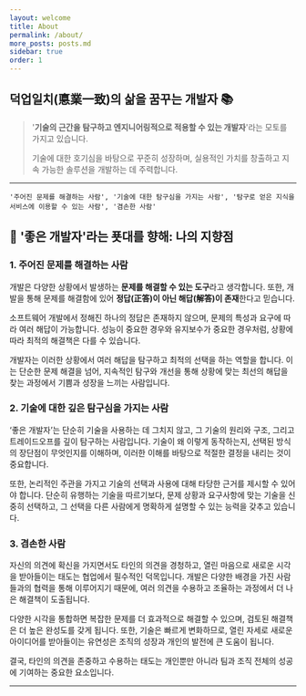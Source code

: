 ```yaml
---
layout: welcome
title: About
permalink: /about/
more_posts: posts.md
sidebar: true
order: 1
---
```


## 덕업일치(悳業一致)의 삶을 꿈꾸는 개발자 📚

> '<strong>기술의 근간을 탐구하고 엔지니어링적으로 적용할 수 있는 개발자</strong>'라는 모토를 가지고 있습니다.
>
> 기술에 대한 호기심을 바탕으로 꾸준히 성장하며, 실용적인 가치를 창출하고 지속 가능한 솔루션을 개발하는 데 주력합니다.

---

`'주어진 문제를 해결하는 사람', '기술에 대한 탐구심을 가지는 사람', '탐구로 얻은 지식을 서비스에 이용할 수 있는 사람', '겸손한 사람'`

## 🌱 '좋은 개발자'라는 푯대를 향해: 나의 지향점

### 1. 주어진 문제를 해결하는 사람

개발은 다양한 상황에서 발생하는 <strong>문제를 해결할 수 있는 도구</strong>라고 생각합니다. 또한, 개발을 통해 문제를 해결함에 있어 <strong>정답(正答)이 아닌 해답(解答)이 존재</strong>한다고 믿습니다.

소프트웨어 개발에서 정해진 하나의 정답은 존재하지 않으며, 문제의 특성과 요구에 따라 여러 해답이 가능합니다. 성능이 중요한 경우와 유지보수가 중요한 경우처럼, 상황에 따라 최적의 해결책은 다를 수 있습니다.

개발자는 이러한 상황에서 여러 해답을 탐구하고 최적의 선택을 하는 역할을 합니다. 이는 단순한 문제 해결을 넘어, 지속적인 탐구와 개선을 통해 상황에 맞는 최선의 해답을 찾는 과정에서 기쁨과 성장을 느끼는 사람입니다.


### 2. 기술에 대한 깊은 탐구심을 가지는 사람

‘좋은 개발자’는 단순히 기술을 사용하는 데 그치지 않고, 그 기술의 원리와 구조, 그리고 트레이드오프를 깊이 탐구하는 사람입니다. 기술이 왜 이렇게 동작하는지, 선택된 방식의 장단점이 무엇인지를 이해하며, 이러한 이해를 바탕으로 적절한 결정을 내리는 것이 중요합니다.

또한, 논리적인 주관을 가지고 기술의 선택과 사용에 대해 타당한 근거를 제시할 수 있어야 합니다. 단순히 유행하는 기술을 따르기보다, 문제 상황과 요구사항에 맞는 기술을 신중히 선택하고, 그 선택을 다른 사람에게 명확하게 설명할 수 있는 능력을 갖추고 있습니다.


### 3. 겸손한 사람

자신의 의견에 확신을 가지면서도 타인의 의견을 경청하고, 열린 마음으로 새로운 시각을 받아들이는 태도는 협업에서 필수적인 덕목입니다. 개발은 다양한 배경을 가진 사람들과의 협력을 통해 이루어지기 때문에, 여러 의견을 수용하고 조율하는 과정에서 더 나은 해결책이 도출됩니다.

다양한 시각을 통합하면 복잡한 문제를 더 효과적으로 해결할 수 있으며, 검토된 해결책은 더 높은 완성도를 갖게 됩니다. 또한, 기술은 빠르게 변화하므로, 열린 자세로 새로운 아이디어를 받아들이는 유연성은 조직의 성장과 개인의 발전에 큰 도움이 됩니다.

결국, 타인의 의견을 존중하고 수용하는 태도는 개인뿐만 아니라 팀과 조직 전체의 성공에 기여하는 중요한 요소입니다.

-----
